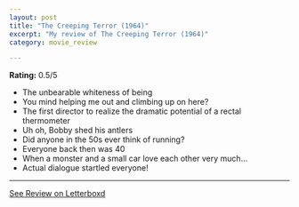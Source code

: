 ```yaml
---
layout: post
title: "The Creeping Terror (1964)"
excerpt: "My review of The Creeping Terror (1964)"
category: movie_review

---
```


**Rating:** 0.5/5

* The unbearable whiteness of being
* You mind helping me out and climbing up on here?
* The first director to realize the dramatic potential of a rectal thermometer
* Uh oh, Bobby shed his antlers 
* Did anyone in the 50s ever think of running?
* Everyone back then was 40
* When a monster and a small car love each other very much…
* Actual dialogue startled everyone!

<hr>

[See Review on Letterboxd](https://boxd.it/4oTvSr)
